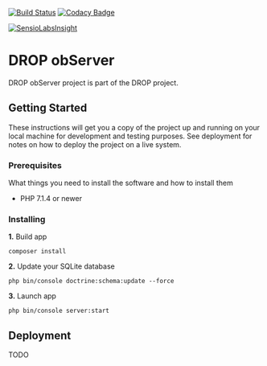 [![Build Status](https://travis-ci.org/Darkmira/drop-observer.svg?branch=develop)](https://travis-ci.org/Darkmira/drop-observer)
[![Codacy Badge](https://api.codacy.com/project/badge/Grade/3ce7e103844f4d59b7467946f8c83f9b)](https://www.codacy.com/app/cvilleger/drop-observer?utm_source=github.com&amp;utm_medium=referral&amp;utm_content=Darkmira/drop-observer&amp;utm_campaign=Badge_Grade)
  
[![SensioLabsInsight](https://insight.sensiolabs.com/projects/46356d02-f97a-4f9c-80d2-634380693915/big.png)](https://insight.sensiolabs.com/projects/46356d02-f97a-4f9c-80d2-634380693915)

# DROP obServer 
DROP obServer project is part of the DROP project.

## Getting Started

These instructions will get you a copy of the project up and running on your local machine for development and testing purposes. See deployment for notes on how to deploy the project on a live system.

### Prerequisites

What things you need to install the software and how to install them

- PHP 7.1.4 or newer

### Installing

**1.** Build app

```
composer install
```

**2.** Update your SQLite database

```
php bin/console doctrine:schema:update --force
```

**3.** Launch app

```
php bin/console server:start
```

## Deployment

TODO
